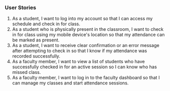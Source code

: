 ### User Stories
1. As a student, I want to log into my account so that I can access my schedule and check in for class.
2. As a student who is physically present in the classroom, I want to check in for class using my mobile device's location so that my attendance can be marked as present.
3. As a student, I want to receive clear confirmation or an error message after attempting to check in so that I know if my attendance was recorded successfully.
4. As a faculty member, I want to view a list of students who have successfully checked in for an active session so I can know who has missed class.
5. As a faculty member, I want to log in to the faculty dashboard so that I can manage my classes and start attendance sessions.